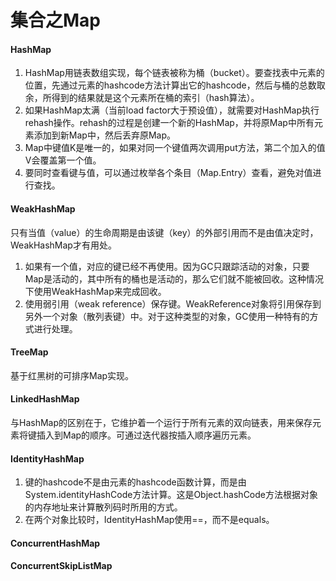 # 集合之Map

#### HashMap
1. HashMap用链表数组实现，每个链表被称为桶（bucket）。要查找表中元素的位置，先通过元素的hashcode方法计算出它的hashcode，然后与桶的总数取余，所得到的结果就是这个元素所在桶的索引（hash算法）。
2. 如果HashMap太满（当前load factor大于预设值），就需要对HashMap执行rehash操作。rehash的过程是创建一个新的HashMap，并将原Map中所有元素添加到新Map中，然后丢弃原Map。
3. Map中键值K是唯一的，如果对同一个键值两次调用put方法，第二个加入的值V会覆盖第一个值。
4. 要同时查看键与值，可以通过枚举各个条目（Map.Entry）查看，避免对值进行查找。

#### WeakHashMap
只有当值（value）的生命周期是由该键（key）的外部引用而不是由值决定时，WeakHashMap才有用处。
1. 如果有一个值，对应的键已经不再使用。因为GC只跟踪活动的对象，只要Map是活动的，其中所有的桶也是活动的，那么它们就不能被回收。这种情况下使用WeakHashMap来完成回收。
2. 使用弱引用（weak reference）保存键。WeakReference对象将引用保存到另外一个对象（散列表键）中。对于这种类型的对象，GC使用一种特有的方式进行处理。

#### TreeMap
基于红黑树的可排序Map实现。

#### LinkedHashMap
与HashMap的区别在于，它维护着一个运行于所有元素的双向链表，用来保存元素将键插入到Map的顺序。可通过迭代器按插入顺序遍历元素。

#### IdentityHashMap
1. 键的hashcode不是由元素的hashcode函数计算，而是由System.identityHashCode方法计算。这是Object.hashCode方法根据对象的内存地址来计算散列码时所用的方式。
2. 在两个对象比较时，IdentityHashMap使用==，而不是equals。

#### ConcurrentHashMap

#### ConcurrentSkipListMap
